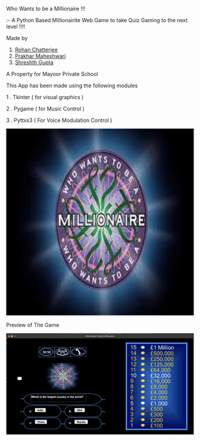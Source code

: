  Who Wants to be a Millionaire !!!

:-  A Python Based Millionairite Web Game to take Quiz Gaming to the next level !!!! 

Made by 
1. [Rohan Chatterjee](https://www.instagram.com/its_rohan0204/)
2. [Prakhar Maheshwari](https://www.instagram.com/x_.justprakhar._x/) 
3. [Shreshth Gupta](https://www.instagram.com/shreshth_0703/)


A Property for Mayoor Private School 


<p> This App has been made using the following modules </p>
<p> 1 . Tkinter ( for visual graphics )</p>
<p> 2 . Pygame ( for Music Control )</p>
<p> 3 . Pyttxs3 ( For Voice Modulation Control ) </p>


<img src="Kbc /center.png" width="1000" height= "500" />


<p><bold> Preview of The Game </bold> </p> 
<img src="Kbc /KBC_Front.png"/>
